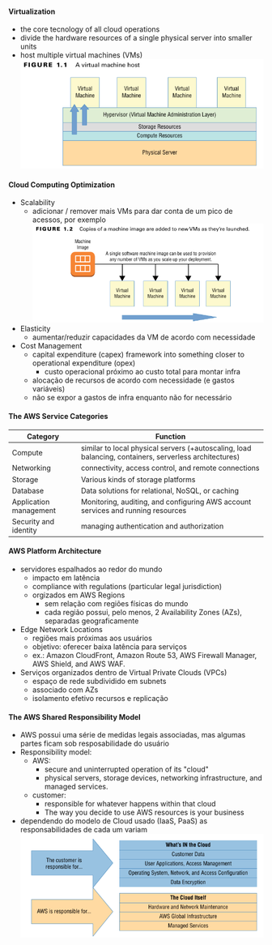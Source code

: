 #### Virtualization
 - the core tecnology of all cloud operations
 -  divide the hardware resources of a single physical server
into smaller units
 - host multiple virtual machines (VMs)
![alt text](img/01_virtualization.png)

#### Cloud Computing Optimization
 - Scalability
    - adicionar / remover mais VMs para dar conta de um pico de acessos, por exemplo ![alt text](img/01_scalability.png)
 - Elasticity
    - aumentar/reduzir capacidades da VM de acordo com necessidade
 - Cost Management
    - capital expenditure (capex) framework into something closer to operational expenditure (opex)
        - custo operacional próximo ao custo total para montar infra
    - alocação de recursos de acordo com necessidade (e gastos variáveis)
    - não se expor a gastos de infra enquanto não for necessário

#### The AWS Service Categories
| Category | Function | 
| -------- | ----- | 
|Compute| similar to local physical servers (+autoscaling, load balancing, containers, serverless architectures) | 
|Networking | connectivity, access control, and remote connections| 
|Storage | Various kinds of storage platforms |
|Database | Data solutions for relational, NoSQL, or caching |
| Application management |Monitoring, auditing, and configuring AWS account services and running resources |
|Security and identity | managing authentication and authorization |

#### AWS Platform Architecture
 - servidores espalhados ao redor do mundo
    - impacto em latência
    -  compliance with regulations (particular legal jurisdiction)
    - orgizados em AWS Regions
        - sem relação com regiões físicas do mundo
        - cada região possui, pelo menos, 2 Availability Zones (AZs), separadas geograficamente
- Edge Network Locations
    - regiões mais próximas aos usuários
    - objetivo: oferecer baixa latência para serviços
    - ex.: Amazon CloudFront, Amazon
Route 53, AWS Firewall Manager, AWS Shield, and AWS WAF.
- Serviços organizados dentro de Virtual Private Clouds
(VPCs)
    - espaço de rede subdividido em subnets
    - associado com AZs
    - isolamento efetivo recursos e replicação

#### The AWS Shared Responsibility Model
 - AWS possui uma série de medidas legais associadas, mas algumas partes ficam sob resposabilidade do usuário
 - Responsibility model:
    - AWS: 
        - secure and uninterrupted operation of its "cloud"
        - physical servers, storage devices, networking infrastructure, and managed services.
    - customer: 
        - responsible for whatever happens within that cloud
        - The way you decide to use AWS resources is your business
- dependendo do modelo de Cloud usado (IaaS, PaaS) as responsabilidades de cada um variam![alt text](img/01_share_responsability.png)
